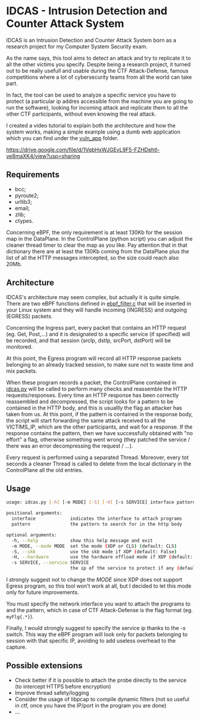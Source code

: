 # IDCAS - Intrusion Detection and Counter Attack System

IDCAS is an Intrusion Detection and Counter Attack System born as a research project for my Computer System Security exam.

As the name says, this tool aims to detect an attack and try to replicate it to all the other victims you specify. Despite being a research project, it turned out to be really usefull and usable during the CTF Attack-Defense, famous competitions where a lot of cybersecurity teams from all the world can take part.

In fact, the tool can be used to analyze a specific service you have to protect (a particular ip addres accessible from the machine you are going to run the software), looking for incoming attack and replicate them to all the other CTF participants, without even knowing the real attack. 

I created a video tutorial to explain both the architecture and how the system works, making a simple example using a dumb web application which you can find under the [vuln\_app](./vuln_app) folder.

https://drive.google.com/file/d/1VqbHxWJGEvL9F5-FZHDehtl-ve8maXK4/view?usp=sharing

## Requirements

* bcc;
* pyroute2;
* urllib3;
* email;
* zlib;
* ctypes.

Concerning eBPF, the only requirement is at least 130Kb for the session map in the DataPlane.
In the ControlPlane (python script) you can adjust the cleaner thread timer to clear the map as you like. Pay attention that in that dictionary there are at least the 130Kb coming from the DataPlane plus the list of all the HTTP messages intercepted, so the size could reach also 20Mb.

## Architecture

IDCAS's architecture may seem complex, but actually it is quite simple. There are two eBPF functions defined in [ebpf_filter.c](./ebpf_filter.c) that will be inserted in your Linux system and they will handle incoming (INGRESS) and outgoing (EGRESS) packets.

Concerning the Ingress part, every packet that contains an HTTP request (eg. Get, Post,...) and it is designated to a specific service (if specified) will be recorded, and that session (srcIp, dstIp, srcPort, dstPort) will be monitored.

At this point, the Egress program will record all HTTP response packets belonging to an already tracked session, to make sure not to waste time and mix packets.

When these program records a packet, the ControlPlane contained in [idcas.py](./idcas.py) will be called to perform many checks and reassemble the HTTP requests/responses. Every time an HTTP response has been correctly reassembled and decompressed, the script looks for a pattern to be contained in the HTTP body, and this is usuallly the flag an attacker has taken from us. At this point, if the pattern is contained in the response body, the script will start forwarding the same attack received to all the VICTIMS_IP, which are the other participants, and wait for a response. If the response contains the pattern, then we have successfully obtained with "no effort" a flag, otherwise something went wrong (they patched the service / there was an error decompressing the request / ...).

Every request is performed using a separated Thread. Moreover, every tot seconds a cleaner Thread is called to delete from the local dictionary in the ControlPlane all the old entries. 

## Usage

```bash
usage: idcas.py [-h] [-m MODE] [-S] [-H] [-s SERVICE] interface pattern

positional arguments:
  interface             indicates the interface to attach programs
  pattern               the pattern to search for in the http body

optional arguments:
  -h, --help            show this help message and exit
  -m MODE, --mode MODE  set the mode (XDP or CLS) (default: CLS)
  -S, --skb             use the skb mode if XDP (default: False)
  -H, --hardware        use the hardware offload mode if XDP (default: False)
  -s SERVICE, --service SERVICE
                        the ip of the service to protect if any (default: None)
```

I strongly suggest not to change the *MODE* since XDP does not support Egress program, so this tool won't work at all, but I decided to let this mode only for future improvements.

You must specify the network interface you want to attach the programs to and the pattern, which in case of CTF Attack-Defense is the flag format (eg. `myFlg{.*}`).

Finally, I would strongly suggest to specify the service ip thanks to the *-s* switch. This way the eBPF program will look only for packets belonging to session with that specific IP, avoiding to add useless overhead to the capture.

## Possible extensions

* Check better if it is possible to attach the probe directly to the service (to intercept HTTPS before encryption)
* Improve thread safety/logging
* Consider the usage of libpcap to compile dynamic filters (not so useful in ctf, once you have the IP/port in the program you are done)
* ... 